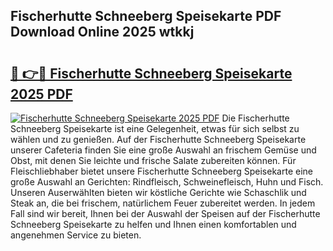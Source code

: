 ## Fischerhutte Schneeberg Speisekarte PDF Download Online 2025 wtkkj

# <h2><a href="http://gc9nys.nevu.top/?p=Fischerhutte+Schneeberg+Speisekarte">🔗 👉🔴 Fischerhutte Schneeberg Speisekarte 2025 PDF</a></h2>

[![Fischerhutte Schneeberg Speisekarte 2025 PDF](https://i.imgur.com/dBaPXMq.png)](http://gc9nys.nevu.top/?p=Fischerhutte+Schneeberg+Speisekarte)
Die Fischerhutte Schneeberg Speisekarte ist eine Gelegenheit, etwas für sich selbst zu wählen und zu genießen. Auf der Fischerhutte Schneeberg Speisekarte unserer Cafeteria finden Sie eine große Auswahl an frischem Gemüse und Obst, mit denen Sie leichte und frische Salate zubereiten können. Für Fleischliebhaber bietet unsere Fischerhutte Schneeberg Speisekarte eine große Auswahl an Gerichten: Rindfleisch, Schweinefleisch, Huhn und Fisch. Unseren Auserwählten bieten wir köstliche Gerichte wie Schaschlik und Steak an, die bei frischem, natürlichem Feuer zubereitet werden. In jedem Fall sind wir bereit, Ihnen bei der Auswahl der Speisen auf der Fischerhutte Schneeberg Speisekarte zu helfen und Ihnen einen komfortablen und angenehmen Service zu bieten.
